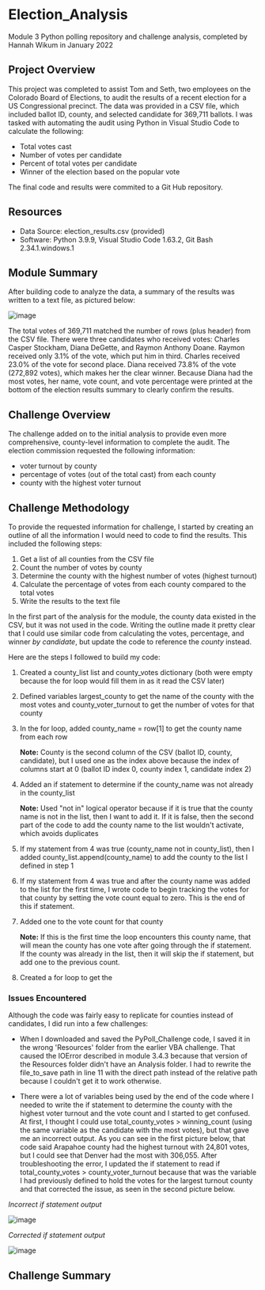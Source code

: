 # Election_Analysis
Module 3 Python polling repository and challenge analysis, completed by Hannah Wikum in January 2022

## Project Overview
This project was completed to assist Tom and Seth, two employees on the Colorado Board of Elections, to audit the results of a recent election for a US Congressional precinct. The data was provided in a CSV file, which included ballot ID, county, and selected candidate for 369,711 ballots. I was tasked with automating the audit using Python in Visual Studio Code to calculate the following:

  * Total votes cast
  * Number of votes per candidate
  * Percent of total votes per candidate
  * Winner of the election based on the popular vote

The final code and results were commited to a Git Hub repository.

## Resources
- Data Source: election_results.csv (provided)
- Software: Python 3.9.9, Visual Studio Code 1.63.2, Git Bash 2.34.1.windows.1

## Module Summary
After building code to analyze the data, a summary of the results was written to a text file, as pictured below:

![image](https://user-images.githubusercontent.com/93058069/147860131-67e53eeb-33f0-49d1-8ce1-d7730c80ee75.png)

The total votes of 369,711 matched the number of rows (plus header) from the CSV file. There were three candidates who received votes: Charles Casper Stockham, Diana DeGette, and Raymon Anthony Doane. Raymon received only 3.1% of the vote, which put him in third. Charles received 23.0% of the vote for second place. Diana received 73.8% of the vote (272,892 votes), which makes her the clear winner. Because Diana had the most votes, her name, vote count, and vote percentage were printed at the bottom of the election results summary to clearly confirm the results.

## Challenge Overview
The challenge added on to the initial analysis to provide even more comprehensive, county-level information to complete the audit. The election commission requested the following information:
  
  * voter turnout by county
  * percentage of votes (out of the total cast) from each county
  * county with the highest voter turnout

## Challenge Methodology
To provide the requested information for challenge, I started by creating an outline of all the information I would need to code to find the results. This included the following  steps:

  1. Get a list of all counties from the CSV file
  2. Count the number of votes by county
  3. Determine the county with the highest number of votes (highest turnout)
  4. Calculate the percentage of votes from each county compared to the total votes
  5. Write the results to the text file

In the first part of the analysis for the module, the county data existed in the CSV, but it was not used in the code. Writing the outline made it pretty clear that I could use similar code from calculating the votes, percentage, and winner _by candidate_, but update the code to reference the _county_ instead.

Here are the steps I followed to build my code:
  1. Created a county_list list and county_votes dictionary (both were empty because the for loop would fill them in as it read the CSV later)
  2. Defined variables largest_county to get the name of the county with the most votes and county_voter_turnout to get the number of votes for that county
  3. In the for loop, added county_name = row[1] to get the county name from each row
  
     **Note:** County is the second column of the CSV (ballot ID, county, candidate), but I used one as the index above because the index of columns start at 0 (ballot ID index 0, county index 1, candidate index 2)
     
  4. Added an if statement to determine if the county_name was not already in the county_list

     **Note:** Used "not in" logical operator because if it is true that the county name is not in the list, then I want to add it. If it is false, then the second part of the  code to add the county name to the list wouldn't activate, which avoids duplicates
     
 5. If my statement from 4 was true (county_name not in county_list), then I added county_list.append(county_name) to add the county to the list I defined in step 1
 6. If my statement from 4 was true and after the county name was added to the list for the first time, I wrote code to begin tracking the votes for that county by setting the vote count equal to zero. This is the end of this if statement.
 7. Added one to the vote count for that county
 
    **Note:** If this is the first time the loop encounters this county name, that will mean the county has one vote after going through the if statement. If the county was already in the list, then it will skip the if statement, but add one to the previous count.
    
8. Created a for loop to get the    
    
### Issues Encountered
Although the code was fairly easy to replicate for counties instead of candidates, I did run into a few challenges:

  * When I downloaded and saved the PyPoll_Challenge code, I saved it in the wrong 'Resources' folder from the earlier VBA challenge. That caused the IOError described in module 3.4.3 because that version of the Resources folder didn't have an Analysis folder. I had to rewrite the file_to_save path in line 11 with the direct path instead of the relative path because I couldn't get it to work otherwise.

 * There were a lot of variables being used by the end of the code where I needed to write the if statement to determine the county with the highest voter turnout and the vote count and I started to get confused. At first, I thought I could use total_county_votes > winning_count (using the same variable as the candidate with the most votes), but that gave me an incorrect output. As you can see in the first picture below, that code said Arapahoe county had the highest turnout with 24,801 votes, but I could see that Denver had the most with 306,055. After troubleshooting the error, I updated the if statement to read if total_county_votes > county_voter_turnout because that was the variable I had previously defined to hold the votes for the largest turnout county and that corrected the issue, as seen in the second picture below.

_Incorrect if statement output_

![image](https://user-images.githubusercontent.com/93058069/147861982-bae083e2-a2b0-4115-8f54-c87ba65e411f.png)

_Corrected if statement output_

![image](https://user-images.githubusercontent.com/93058069/147862026-ae4f63ef-811c-4cbc-953a-248bd35a0ba7.png)

## Challenge Summary
